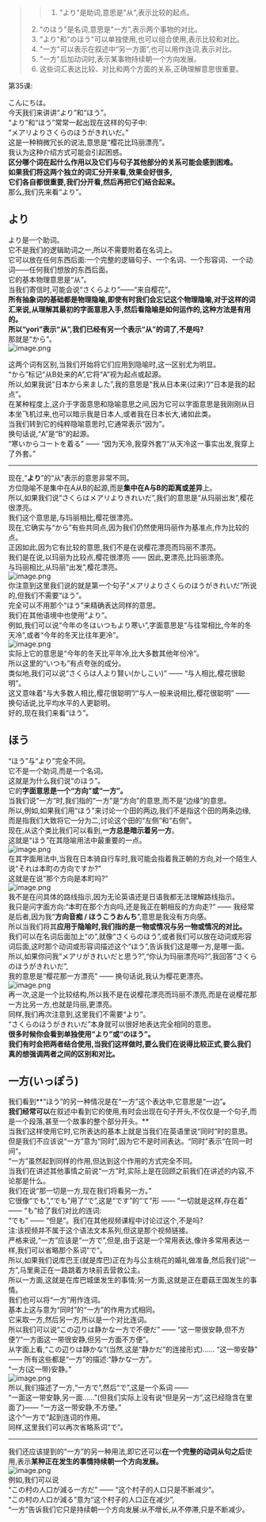 > > 1. "より"是助词,意思是"从",表示比较的起点。
> 2. "のほう"是名词,意思是"一方",表示两个事物的对比。
> 3. "より"和"のほう"可以单独使用,也可以组合使用,表示比较和对比。
> 4. "一方"可以表示在叙述中“另一方面”,也可以用作连词,表示对比。
> 5. "一方"后加动词时,表示某事物持续朝一个方向发展。
> 6. 这些词汇表达比较、对比和两个方面的关系,正确理解意思很重要。


第35课:

こんにちは。<br />今天我们来讲讲“より”和“ほう”。<br />“より”和“ほう”常常一起出现在这样的句子中:<br />“メアリよりさくらのほうがきれいだ。”<br />这是一种稍微冗长的说法,意思是“樱花比玛丽漂亮”。<br />我认为这种介绍方式可能会引起困惑。<br />**区分哪个词在起什么作用以及它们与句子其他部分的关系可能会感到困难。**<br />**如果我们将这两个独立的词汇分开来看,效果会好很多,**<br />**它们各自都很重要,我们分开看,然后再把它们结合起来。**<br />那么,我们先来看“より”。

## より

より是一个助词。<br />它不是我们的逻辑助词之一,所以不需要附着在名词上。<br />它可以放在任何东西后面:一个完整的逻辑句子、一个名词、一个形容词、一个动词——任何我们想放的东西后面。<br />它的基本物理意思是“从”。<br />当我们寄信时,可能会说“さくらより”——“来自樱花”。<br />**所有抽象词的基础都是物理隐喻,即使有时我们会忘记这个物理隐喻,对于这样的词汇来说,从理解其最初的字面意思入手,然后看隐喻是如何运作的,这种方法是有用的。**<br />**所以“yori”表示“从”,我们已经有另一个表示“从”的词了,不是吗?**<br />那就是“から”。<br />![image.png](https://cdn.nlark.com/yuque/0/2023/png/1179742/1695169169409-bc16da54-e550-4ffa-a710-82d6f5154310.png#averageHue=%23e5dcd6&clientId=u7885e6d4-78c8-4&from=paste&height=388&id=ueb377427&originHeight=485&originWidth=508&originalType=binary&ratio=1.25&rotation=0&showTitle=false&size=166103&status=done&style=none&taskId=ue0e1d88e-4f0f-4576-91ca-3869bfc9f25&title=&width=406.4)

这两个词有区别,当我们开始将它们应用到隐喻时,这一区别尤为明显。<br />“から”标记“从B处来的A”,它将“A”视为起点或起源。<br />所以,如果我说“日本から来ました”,我的意思是“我从日本来(过来)”/“日本是我的起点”。<br />在某种程度上,这介于字面意思和隐喻意思之间,因为它可以字面意思是我刚刚从日本坐飞机过来,也可以暗示我是日本人,或者我在日本长大,诸如此类。<br />当我们转到它的纯粹隐喻意思时,它通常表示“因为”。<br />换句话说,“A”是“B”的起源。<br />“寒いからコートを着る” —— “因为天冷,我穿外套”/“从天冷这一事实出发,我穿上了外套。”

---

现在,“**より**”的“从”表示的意思非常不同。<br />方位隐喻不是集中在A从B的起源,而是**集中在A与B的距离或差异**上。<br />所以,如果我们说“さくらはメアリよりきれいだ”,我们的意思是“从玛丽出发”,樱花很漂亮。<br />我们这个意思是,与玛丽相比,樱花很漂亮。<br />现在,它确实与“から”有些共同点,因为我们仍然使用玛丽作为基准点,作为比较的点。<br />正因如此,因为它有比较的意思,我们不是在说樱花漂亮而玛丽不漂亮。<br />我们是在说,以玛丽为比较点,樱花很漂亮 —— 因此,更漂亮,比玛丽漂亮。<br />与玛丽相比,从玛丽“出发”,樱花漂亮。<br />![image.png](https://cdn.nlark.com/yuque/0/2023/png/1179742/1695171258721-e0010aed-54cd-4f99-89fb-1f36824ea5e4.png#averageHue=%23c6bc94&clientId=u7885e6d4-78c8-4&from=paste&height=322&id=u3a6a0aa7&originHeight=403&originWidth=420&originalType=binary&ratio=1.25&rotation=0&showTitle=false&size=133539&status=done&style=none&taskId=ua6fa1e2a-14f2-4878-a7fd-19e375172af&title=&width=336)<br />你注意到这里我们说的就是第一个句子“メアリよりさくらのほうがきれいだ”所说的,但我们不需要“ほう”。<br />完全可以不用那个“ほう”来精确表达同样的意思。<br />我们在其他语境中也使用“より”。<br />例如,我们可以说“今年の冬はいつもより寒い”,字面意思是“与往常相比,今年的冬天冷”,或者“今年的冬天比往年更冷”。 <br />![image.png](https://cdn.nlark.com/yuque/0/2023/png/1179742/1695171368036-887b8fd8-7ef9-48c3-bf97-eab6520a5ee7.png#averageHue=%23e5e1db&clientId=u7885e6d4-78c8-4&from=paste&height=278&id=udad02263&originHeight=348&originWidth=342&originalType=binary&ratio=1.25&rotation=0&showTitle=false&size=73346&status=done&style=none&taskId=u6e2ee5ab-f763-4d2d-885f-88ca8e36172&title=&width=273.6)<br />实际上它的意思是“今年的冬天比平年冷,比大多数其他年份冷”。<br />所以这里的“いつも”有点夸张的成分。<br />类似地,我们可以说“さくらは人より賢い(かしこい)” —— “与人相比,樱花很聪明”。<br />这又意味着“与大多数人相比,樱花很聪明”/“与人一般来说相比,樱花很聪明” —— 换句话说,比平均水平的人更聪明。<br />好的,现在我们来看“ほう”。

## ほう

“ほう”与“より”完全不同。<br />它不是一个助词,而是一个名词。<br />这就是为什么我们说“のほう”。<br />它的**字面意思是一个“方向”或“一方”。**<br />当我们说“一方”时,我们指的“一方”是“方向”的意思,而不是“边缘”的意思。<br />所以,例如,如果我们用“ほう”来讨论一个田的两边,我们不是指这个田的两条边缘,而是指我们大致将它一分为二,讨论这个田的“左侧”和“右侧”。<br />现在,从这个类比我们可以看到,**一方总是暗示着另一方**。<br />这就是“ほう”在其隐喻用法中最重要的一点。<br />![image.png](https://cdn.nlark.com/yuque/0/2023/png/1179742/1695171388062-8c02daeb-01b6-48c1-bcfb-c86d89a60888.png#averageHue=%23f7cece&clientId=u7885e6d4-78c8-4&from=paste&height=246&id=u4b7f3532&originHeight=307&originWidth=196&originalType=binary&ratio=1.25&rotation=0&showTitle=false&size=22226&status=done&style=none&taskId=u77055b47-184f-4b12-a5e8-c6873ca6a08&title=&width=156.8)<br />在其字面用法中,当我在日本骑自行车时,我可能会指着我正朝的方向,对一个陌生人说“それは本町の方向ですか?”<br />这就是在说“那个方向是本町吗?”<br />![image.png](https://cdn.nlark.com/yuque/0/2023/png/1179742/1695171422772-1e67cc79-44e0-44c2-9b65-0b753a96033c.png#averageHue=%23fefcf8&clientId=u7885e6d4-78c8-4&from=paste&height=174&id=ubbaa29cc&originHeight=218&originWidth=280&originalType=binary&ratio=1.25&rotation=0&showTitle=false&size=45296&status=done&style=none&taskId=u1079610d-6dc3-4477-970b-5e66937bdb2&title=&width=224)<br />我不是在问具体的路线指示,因为无论英语还是日语我都无法理解路线指示。<br />我只是问字面方向:“本町在那个方向吗,还是我正在朝相反的方向走?” —— 我经常是后者,因为我“**方向音痴 / ほうこうおんち**”,意思是我没有方向感。<br />所以当我们将其**应用于隐喻时,我们指的是一物或情况与另一物或情况的对比。**<br />我们可以在名词后面加上“の”,就像“さくらのほう”,或者我们可以放在动词或形容词后面,这时那个动词或形容词描述这个“ほう”,告诉我们这是哪一方,是哪一面。<br />所以,如果你问我“メアリがきれいだと思う?”,“你认为玛丽漂亮吗?”,我回答“さくらのほうがきれいだ”,<br />我的意思是“樱花那一方漂亮” —— 换句话说,我认为樱花更漂亮。<br />![image.png](https://cdn.nlark.com/yuque/0/2023/png/1179742/1695171520057-5af88104-8d7c-4d3e-8621-278ab2ac018a.png#averageHue=%23e4df88&clientId=u7885e6d4-78c8-4&from=paste&height=252&id=u4f732d7c&originHeight=315&originWidth=382&originalType=binary&ratio=1.25&rotation=0&showTitle=false&size=101774&status=done&style=none&taskId=u5479d3c9-896b-4813-816f-c7711309bd9&title=&width=305.6)<br />再一次,这是一个比较结构,所以我不是在说樱花漂亮而玛丽不漂亮,而是在说樱花那一方比另一方,也就是玛丽,更漂亮。<br />同样,我们再次注意到,这里我们不需要“より”。<br />“さくらのほうがきれいだ”本身就可以很好地表达完全相同的意思。<br />**很多时候你会看到单独使用“より”或“のほう”。**<br />**我们有时会把两者结合使用,当我们这样做时,要么我们在说得比较正式,要么我们真的想强调两者之间的区别和对比。**

## 一方(いっぽう)

我们看到**“ほう”的另一种情况是在“一方”这个表达中,它意思是“一边”**。<br />我们经常可以**在叙述中看到它的使用,有时会出现在句子开头,不仅仅是一个句子,而是一个段落,甚至一个故事的整个部分开头。**<br />当我们这样使用它时,它所表达的基本上就是当我们在英语里说“同时”时的意思。<br />但是我们不应该说“一方”意为“同时”,因为它不是时间表达。“同时”表示“在同一时间”。<br />“一方”虽然起到同样的作用,但达到这个作用的方式完全不同。<br />当我们在讲述其他事情之前说“一方”时,实际上是在回顾之前我们在讲述的内容,不论那是什么。<br />我们在说“那一切是一方,现在我们将看另一方。”<br />它很像“でも”,“でも”用了“で”,这是“です”的“て”形 —— “一切就是这样,存在着” —— “も”给了我们对比的连词:<br />“でも” —— “但是”。我们在其他视频课程中讨论过这个,不是吗?<br />注:该视频并不属于这个语法文本系列,但这是那个视频链接。<br />严格来说,“一方”应该是“一方で”,但是,由于这是一个常用表达,像许多常用表达一样,我们可以省略那个系词“で”。 <br />所以,如果我们说库巴王(就是库巴)正在为与公主桃花的婚礼做准备,然后我们说“一方”,马里奥正在一路跳着方块前去营救公主。<br />所以一方面,这就是在库巴城堡发生的事情;另一方面,这就是正在蘑菇王国发生的事情。<br />我们也可以将“一方”用作连词。<br />基本上这与意为“同时”的“一方”的作用方式相同。<br />它采取一方,然后另一方,所以是一个对比连词。<br />所以我们可以说“この辺りは静かな一方で不便だ” —— “这一带很安静,但不方便”/“一方面这一带很安静,但另一方面不方便”。<br />从字面上看,“この辺りは静かな”(当然,这是“静かだ”的连接形式)...... “这一带安静” —— 所有这些都是“一方”的描述:“静かな一方”。<br />“一方(这一带)安静。”<br />![image.png](https://cdn.nlark.com/yuque/0/2023/png/1179742/1695174504231-1a5070a6-3465-4c8b-8f86-50b2d2f9ff5e.png#averageHue=%23879e6f&clientId=u7885e6d4-78c8-4&from=paste&height=308&id=u6ac67b1b&originHeight=385&originWidth=504&originalType=binary&ratio=1.25&rotation=0&showTitle=false&size=152541&status=done&style=none&taskId=u21fab672-72da-4a88-988a-ff2adf1661b&title=&width=403.2)<br />所以,我们描述了一方,“一方で”,然后“で”,这是一个系词 —— <br />“一面这一带安静,另一面......”(但我们实际上没有说“但是另一方”,这已经隐含在里面了)—— “一方这一带安静,不方便。”<br />这个“一方で”起到连词的作用。<br />同样,这里我们可以再次省略系词“で”。

---

我们还应该提到的“一方”的另一种用法,即它还可以**在一个完整的动词从句之后**使用,表示**某种正在发生的事情持续朝一个方向发展。**<br />![image.png](https://cdn.nlark.com/yuque/0/2023/png/1179742/1695174586255-f336e4c8-0e81-4fbd-92db-7a7b30f2d800.png#averageHue=%23a4a571&clientId=u7885e6d4-78c8-4&from=paste&height=279&id=uf1ab7e3c&originHeight=349&originWidth=334&originalType=binary&ratio=1.25&rotation=0&showTitle=false&size=136484&status=done&style=none&taskId=u6fca6825-cad6-4b78-956d-4ea6ce8a3fb&title=&width=267.2)<br />例如,我们可以说<br />“この村の人口が減る一方だ” —— “这个村子的人口只是不断减少”。 <br />“この村の人口が減る”意为“这个村子的人口正在减少”,<br />“一方”告诉我们它只是持续朝一个方向发展:从不增长,从不停滞,只是不断减少。
